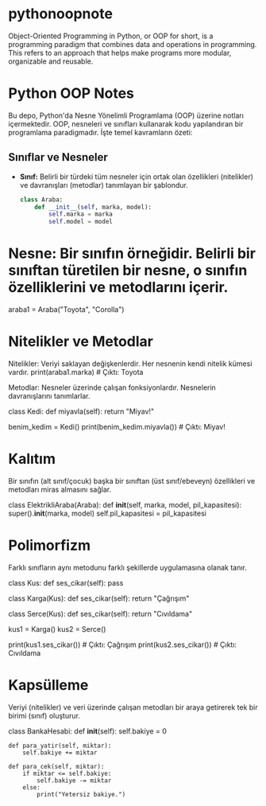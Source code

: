 # pythonoopnote

Object-Oriented Programming in Python, or OOP for short, is a programming paradigm that combines data and operations in programming. This refers to an approach that helps make programs more modular, organizable and reusable.

# Python OOP Notes

Bu depo, Python'da Nesne Yönelimli Programlama (OOP) üzerine notları içermektedir. OOP, nesneleri ve sınıfları kullanarak kodu yapılandıran bir programlama paradigmadır. İşte temel kavramların özeti:

## Sınıflar ve Nesneler

- **Sınıf:** Belirli bir türdeki tüm nesneler için ortak olan özellikleri (nitelikler) ve davranışları (metodlar) tanımlayan bir şablondur.
  
  ```python
  class Araba:
      def __init__(self, marka, model):
          self.marka = marka
          self.model = model

# Nesne: Bir sınıfın örneğidir. Belirli bir sınıftan türetilen bir nesne, o sınıfın özelliklerini ve metodlarını içerir.

araba1 = Araba("Toyota", "Corolla")

# Nitelikler ve Metodlar

Nitelikler: Veriyi saklayan değişkenlerdir. Her nesnenin kendi nitelik kümesi vardır.
print(araba1.marka)  # Çıktı: Toyota

Metodlar: Nesneler üzerinde çalışan fonksiyonlardır. Nesnelerin davranışlarını tanımlarlar.

class Kedi:
    def miyavla(self):
        return "Miyav!"

benim_kedim = Kedi()
print(benim_kedim.miyavla())  # Çıktı: Miyav!

# Kalıtım
Bir sınıfın (alt sınıf/çocuk) başka bir sınıftan (üst sınıf/ebeveyn) özellikleri ve metodları miras almasını sağlar.

class ElektrikliAraba(Araba):
    def __init__(self, marka, model, pil_kapasitesi):
        super().__init__(marka, model)
        self.pil_kapasitesi = pil_kapasitesi

# Polimorfizm
Farklı sınıfların aynı metodunu farklı şekillerde uygulamasına olanak tanır.

class Kus:
    def ses_cikar(self):
        pass

class Karga(Kus):
    def ses_cikar(self):
        return "Çağrışım"

class Serce(Kus):
    def ses_cikar(self):
        return "Cıvıldama"

kus1 = Karga()
kus2 = Serce()

print(kus1.ses_cikar())  # Çıktı: Çağrışım
print(kus2.ses_cikar())  # Çıktı: Cıvıldama

# Kapsülleme
Veriyi (nitelikler) ve veri üzerinde çalışan metodları bir araya getirerek tek bir birimi (sınıf) oluşturur.

class BankaHesabi:
    def __init__(self):
        self.bakiye = 0

    def para_yatir(self, miktar):
        self.bakiye += miktar

    def para_cek(self, miktar):
        if miktar <= self.bakiye:
            self.bakiye -= miktar
        else:
            print("Yetersiz bakiye.")


